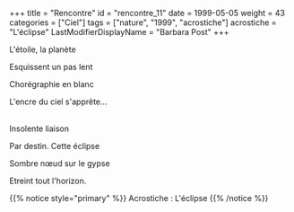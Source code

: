 +++
title = "Rencontre"
id = "rencontre_11"
date = 1999-05-05
weight = 43
categories = ["Ciel"]
tags = ["nature", "1999", "acrostiche"]
acrostiche = "L'éclipse"
LastModifierDisplayName = "Barbara Post"
+++

L'étoile, la planète

Esquissent un pas lent

Chorégraphie en blanc

L'encre du ciel s'apprête...

 \
Insolente liaison

Par destin. Cette éclipse

Sombre nœud sur le gypse

Etreint tout l'horizon.

{{% notice style="primary" %}}
Acrostiche : L'éclipse
{{% /notice %}}
